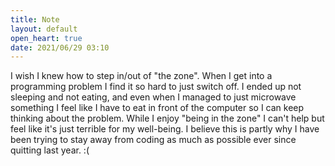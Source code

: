 ```yaml
---
title: Note
layout: default
open_heart: true
date: 2021/06/29 03:10
---
```


I wish I knew how to step in/out of "the zone". When I get into a programming problem I find it so hard to just switch off. I ended up not sleeping and not eating, and even when I managed to just microwave something I feel like I have to eat in front of the computer so I can keep thinking about the problem. While I enjoy "being in the zone" I can't help but feel like it's just terrible for my well-being. I believe this is partly why I have been trying to stay away from coding as much as possible ever since quitting last year. :(
